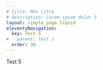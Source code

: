 ```yaml
---
# title: Mon titre
# description: Lorem ipsum dolor 5
layout: simple_page.liquid
eleventyNavigation:
  key: Test 5
#   parent: Test 1
  order: 30
---
```

Test 5